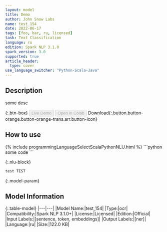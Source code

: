 ```yaml
---
layout: model
title: Demo
author: John Snow Labs
name: test_154
date: 2022-06-17
tags: [foo, bar, ru, licensed]
task: Text Classification
language: ru
edition: Spark NLP 3.1.0
spark_version: 3.0
supported: true
article_header:
  type: cover
use_language_switcher: "Python-Scala-Java"
---
```


## Description

some desc

{:.btn-box}
<button class="button button-orange" disabled>Live Demo</button>
<button class="button button-orange" disabled>Open in Colab</button>
[Download](https://s3.amazonaws.com/models-hub-auxdata/clinical/ocr/test_154_ru_3.1.0_3.0_1655470282363.zip){:.button.button-orange.button-orange-trans.arr.button-icon}

## How to use



<div class="tabs-box" markdown="1">
{% include programmingLanguageSelectScalaPythonNLU.html %}
```python
some code
```


{:.nlu-block}
```python
test TEST
```
</div>

{:.model-param}
## Model Information

{:.table-model}
|---|---|
|Model Name:|test_154|
|Type:|ocr|
|Compatibility:|Spark NLP 3.1.0+|
|License:|Licensed|
|Edition:|Official|
|Input Labels:|[sentence, token, embeddings]|
|Output Labels:|[ner]|
|Language:|ru|
|Size:|122.0 KB|